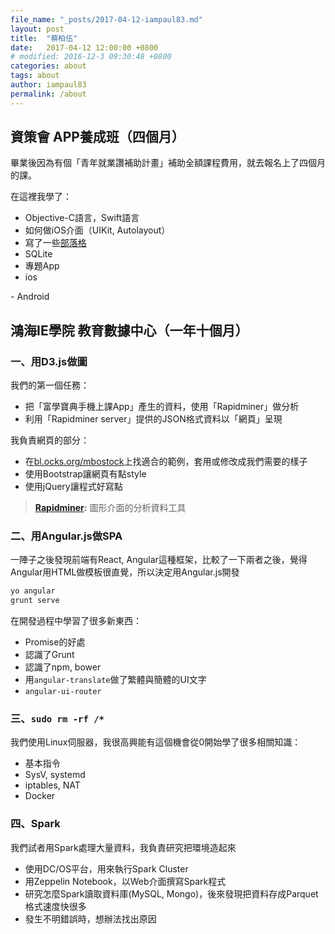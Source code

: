 ```yaml
---
file_name: "_posts/2017-04-12-iampaul83.md"
layout: post
title:  "蔡柏伍"
date:   2017-04-12 12:00:00 +0800
# modified: 2016-12-3 09:30:48 +0800
categories: about
tags: about
author: iampaul83
permalink: /about
---
```


<amp-img src="assets/images/iampaul83.png" width="100" height="100"></amp-img>



## 資策會 APP養成班（四個月）

畢業後因為有個「青年就業讚補助計畫」補助全額課程費用，就去報名上了四個月的課。

在這裡我學了：

- Objective-C語言，Swift語言
- 如何做iOS介面（UIKit, Autolayout）
- 寫了一些[部落格](http://blog.tsaipowu.com/search/label/Obj-C)
- SQLite
- 專題App
- ios
<amp-youtube
    data-videoid="Dznf_wQT95M"
    layout="responsive"
    width="480" height="270">
</amp-youtube>
- Android
<amp-img style="display:block; margin:0 auto;" src="assets/images/legal-life-android.png" width="1109" height="495" layout="responsive"></amp-img>

## 鴻海IE學院 教育數據中心（一年十個月）



### 一、用D3.js做圖

我們的第一個任務：

- 把「富學寶典手機上課App」產生的資料，使用「Rapidminer」做分析
- 利用「Rapidminer server」提供的JSON格式資料以「網頁」呈現

我負責網頁的部分：

- 在[bl.ocks.org/mbostock](https://bl.ocks.org/mbostock)上找適合的範例，套用或修改成我們需要的樣子
- 使用Bootstrap讓網頁有點style
- 使用jQuery讓程式好寫點

> __[Rapidminer](https://rapidminer.com/products/studio/):__ 圖形介面的分析資料工具

<amp-img style="display:block; margin:0 auto;" src="assets/images/bubble.png" width="530" height="510"></amp-img>
<amp-img src="assets/images/dotdot.png" width="1734" height="760" layout="responsive"></amp-img>
<amp-img src="assets/images/dashboard.png" width="1254" height="671" layout="responsive"></amp-img>




### 二、用Angular.js做SPA

一陣子之後發現前端有React, Angular這種框架，比較了一下兩者之後，覺得Angular用HTML做模板很直覺，所以決定用Angular.js開發

```python
yo angular
grunt serve
```

<amp-img src="assets/images/angular.png" width="1130" height="826" layout="responsive"></amp-img>

在開發過程中學習了很多新東西：

- Promise的好處
- 認識了Grunt
- 認識了npm, bower
- 用`angular-translate`做了繁體與簡體的UI文字
- `angular-ui-router`




### 三、`sudo rm -rf /*`

我們使用Linux伺服器，我很高興能有這個機會從0開始學了很多相關知識：

- 基本指令
- SysV, systemd
- iptables, NAT
- Docker



### 四、Spark

我們試者用Spark處理大量資料，我負責研究把環境造起來

- 使用DC/OS平台，用來執行Spark Cluster
- 用Zeppelin Notebook，以Web介面撰寫Spark程式
- 研究怎麼Spark讀取資料庫(MySQL, Mongo)，後來發現把資料存成Parquet格式速度快很多
- 發生不明錯誤時，想辦法找出原因

